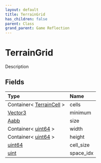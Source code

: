 ```yaml
---
layout: default
title: TerrainGrid
has_children: false
parent: Class
grand_parent: Game Reflection
---
```

# TerrainGrid
Description 

## Fields

| Type | Name |
|:----------|:--------------|
| Container< [TerrainCell](/riftbreaker-wiki/docs/game-reflection/classes/terrain_cell/) > | cells |
| [Vector3](/riftbreaker-wiki/docs/game-reflection/classes/vector3/) | minimum |
| [Aabb](/riftbreaker-wiki/docs/game-reflection/classes/aabb/) | size |
| Container< [uint64](/riftbreaker-wiki/docs/game-reflection/components/uint64/) > | width |
| Container< [uint64](/riftbreaker-wiki/docs/game-reflection/components/uint64/) > | height |
| [uint64](/riftbreaker-wiki/docs/game-reflection/components/uint64/) | cell_size |
| [uint](/riftbreaker-wiki/docs/game-reflection/components/uint/) | space_idx |

